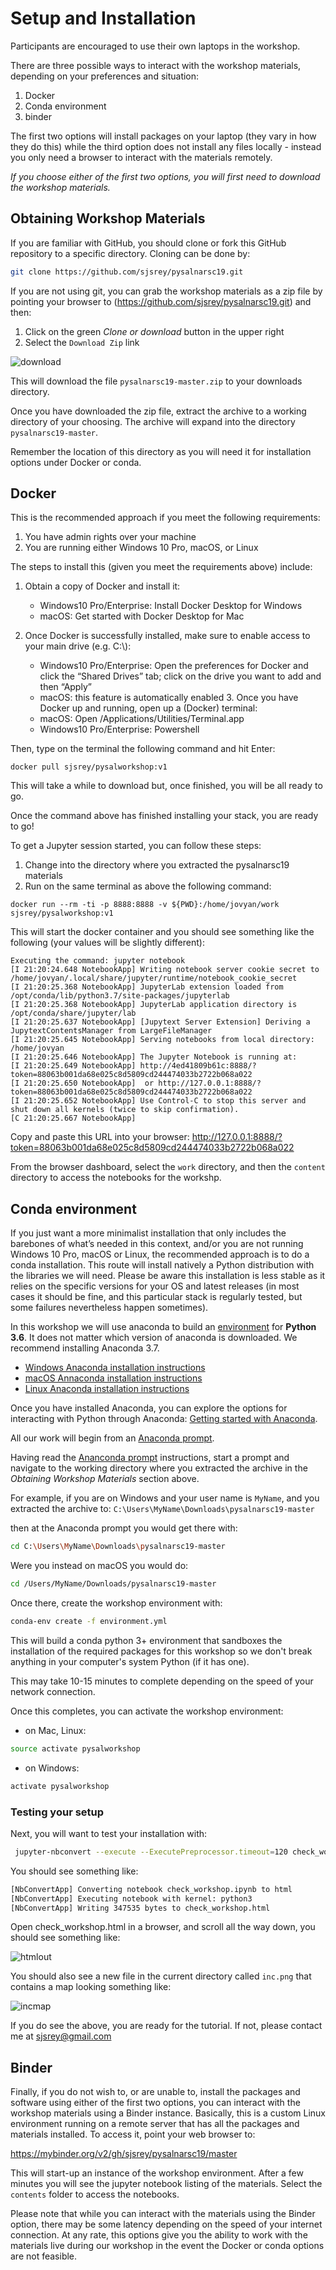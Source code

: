 # Setup and Installation

Participants are encouraged to use their own laptops in the workshop. 

There are three possible ways to interact with the workshop materials, depending on your preferences and situation:

1. Docker
2. Conda environment
2. binder

The first two options will install packages on your laptop (they vary in how they do this) while the third option does not install any files locally - instead you only need a browser to interact with the materials remotely.


*If you choose either of the first two options, you will first need to download the workshop materials.*

  
## Obtaining Workshop Materials

If you are familiar with GitHub, you should clone or fork this GitHub repository to a specific directory. Cloning can be done by:

```bash
git clone https://github.com/sjsrey/pysalnarsc19.git
```

If you are not using git, you can grab the workshop materials as a zip file by pointing your browser to (https://github.com/sjsrey/pysalnarsc19.git) and then:

1. Click on the green *Clone or download* button in the upper right
2. Select the `Download Zip` link

![download](https://i.imgur.com/6J1NeEu.png)

This will download the file `pysalnarsc19-master.zip` to your downloads directory.  

Once you have downloaded the zip file, extract the archive to a working directory of your choosing. The archive will expand into the directory `pysalnarsc19-master`.  

Remember the location of this directory as you will need it for installation options under Docker or conda.



## Docker

This is the recommended approach if you meet the following requirements:

1. You have admin rights over your machine
2. You are running either Windows 10 Pro, macOS, or Linux


The steps to install this (given you meet the requirements above) include:

1. Obtain a copy of Docker and install it:
    * Windows10 Pro/Enterprise: Install Docker Desktop for Windows
    * macOS: Get started with Docker Desktop for Mac

2.  Once Docker is successfully installed, make sure to enable access to your main drive
(e.g. C:\\):
    * Windows10 Pro/Enterprise: Open the preferences for Docker and click the “Shared Drives” tab; click on the drive you want to add and then “Apply”
    * macOS: this feature is automatically enabled 3. Once you have Docker up and running, open up a (Docker) terminal:
    * macOS: Open /Applications/Utilities/Terminal.app
    * Windows10 Pro/Enterprise: Powershell

Then, type on the terminal the following command and hit Enter:

```
docker pull sjsrey/pysalworkshop:v1
```

This will take a while to download but, once finished, you will be all ready to go.

Once the command above has finished installing your  stack, you are ready to go!

To get a Jupyter session started, you can follow these steps:

1. Change into the directory where you extracted the pysalnarsc19 materials 
1. Run on the same terminal as above the following command:

```
docker run --rm -ti -p 8888:8888 -v ${PWD}:/home/jovyan/work sjsrey/pysalworkshop:v1
```

This will start the docker container and you should see something like the
following (your values will be slightly different):

    Executing the command: jupyter notebook
    [I 21:20:24.648 NotebookApp] Writing notebook server cookie secret to /home/jovyan/.local/share/jupyter/runtime/notebook_cookie_secret
    [I 21:20:25.368 NotebookApp] JupyterLab extension loaded from /opt/conda/lib/python3.7/site-packages/jupyterlab
    [I 21:20:25.368 NotebookApp] JupyterLab application directory is /opt/conda/share/jupyter/lab
    [I 21:20:25.637 NotebookApp] [Jupytext Server Extension] Deriving a JupytextContentsManager from LargeFileManager
    [I 21:20:25.645 NotebookApp] Serving notebooks from local directory: /home/jovyan
    [I 21:20:25.646 NotebookApp] The Jupyter Notebook is running at:
    [I 21:20:25.649 NotebookApp] http://4ed41809b61c:8888/?token=88063b001da68e025c8d5809cd244474033b2722b068a022
    [I 21:20:25.650 NotebookApp]  or http://127.0.0.1:8888/?token=88063b001da68e025c8d5809cd244474033b2722b068a022
    [I 21:20:25.652 NotebookApp] Use Control-C to stop this server and shut down all kernels (twice to skip confirmation).
    [C 21:20:25.667 NotebookApp]


Copy and paste this URL into your browser:
http://127.0.0.1:8888/?token=88063b001da68e025c8d5809cd244474033b2722b068a022

From the browser dashboard, select the `work` directory, and then the `content` directory to access the notebooks for the workshp.


## Conda environment

If you just want a more minimalist installation that only includes the barebones
of what’s needed in this context, and/or you are not running Windows 10 Pro,
macOS or Linux, the recommended approach is to do a conda installation. This
route will install natively a Python distribution with the libraries we will
need. Please be aware this installation is less stable as it relies on the
specific versions for your OS and latest releases (in most cases it should be
fine, and this particular stack is regularly tested, but some failures
nevertheless happen sometimes).

In this workshop we will use anaconda to build an
[environment](https://conda.io/docs/user-guide/tasks/manage-environments.html)
for **Python 3.6**. It does not matter which version of anaconda is downloaded.
We recommend installing Anaconda 3.7.

- [Windows Anaconda installation instructions](https://docs.anaconda.com/anaconda/install/windows/#)
- [macOS Annaconda installation instructions](https://docs.anaconda.com/anaconda/install/mac-os/#)
- [Linux Anaconda installation instructions](https://docs.anaconda.com/anaconda/install/linux/#)


Once you have installed Anaconda, you can explore the options for interacting with Python through Anaconda: [Getting started with Anaconda](https://docs.anaconda.com/anaconda/user-guide/getting-started/#open-nav-win).

All our work will begin from an [Anaconda prompt](https://docs.anaconda.com/anaconda/user-guide/getting-started/#write-a-python-program-using-anaconda-prompt-or-terminal).

Having read the [Ananconda prompt](https://docs.anaconda.com/anaconda/user-guide/getting-started/#write-a-python-program-using-anaconda-prompt-or-terminal) instructions, start a prompt and
 navigate to the working directory where you extracted the archive in the
*Obtaining Workshop Materials* section above.

For example, if you are on Windows and your user name is `MyName`, and you extracted the archive to:
`C:\Users\MyName\Downloads\pysalnarsc19-master` 

then at the Anaconda prompt you would get there with:

```bash
cd C:\Users\MyName\Downloads\pysalnarsc19-master
```

Were you instead on macOS you would do:

```bash
cd /Users/MyName/Downloads/pysalnarsc19-master
```

Once there, create the workshop environment with:

```bash
conda-env create -f environment.yml
```

This will build a conda python 3+ environment that sandboxes the installation of the required packages for this workshop so we don't break anything in your computer's system Python (if it has one).

This may take 10-15 minutes to complete depending on the speed of your network connection.

Once this completes, you can activate the workshop environment:

* on Mac, Linux:
```bash
source activate pysalworkshop
```
* on Windows:
```bash
activate pysalworkshop
```

### Testing your setup
Next, you will want to test your installation with:
```bash
 jupyter-nbconvert --execute --ExecutePreprocessor.timeout=120 check_workshop.ipynb
```

You should see something like:
```bash
[NbConvertApp] Converting notebook check_workshop.ipynb to html
[NbConvertApp] Executing notebook with kernel: python3
[NbConvertApp] Writing 347535 bytes to check_workshop.html
```

Open check_workshop.html in a browser, and scroll all the way down, you should see something like:

![htmlout](https://i.imgur.com/uLjeLAc.png)

You should also see a new file in the current directory called `inc.png` that contains a map looking something like:

![incmap](https://i.imgur.com/yzEuhXI.png)

If you do see the above, you are ready for the tutorial. If not, please contact me at sjsrey@gmail.com


## Binder

Finally, if you do not wish to, or are unable to, install the packages and software using either of the first two options, you can interact with the workshop materials using a Binder instance. Basically, this is a custom Linux environment running on a remote server that has all the packages and materials installed. To access it, point your web browser to:

https://mybinder.org/v2/gh/sjsrey/pysalnarsc19/master

This will start-up an instance of the workshop environment. After a few minutes you will see the jupyter notebook listing of the materials. Select the `contents` folder to access the notebooks.

Please note that while you can interact with the materials using the Binder option, there may be some latency depending on the speed of your internet connection. At any rate, this options give you the ability to work with the materials live during our workshop in the event the Docker or conda options are not feasible.

